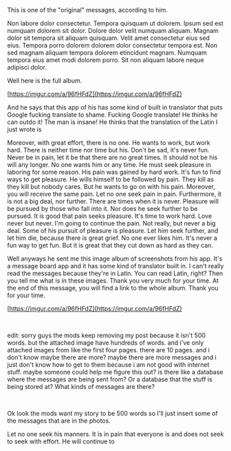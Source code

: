 This is one of the "original" messages, according to him.

Non labore dolor consectetur. Tempora quisquam ut dolorem. Ipsum sed est numquam dolorem sit dolor. Dolore dolor velit numquam aliquam. Magnam dolor sit tempora sit aliquam quisquam. Velit amet consectetur eius sed eius. Tempora porro dolorem dolorem dolor consectetur tempora est. Non sed magnam aliquam tempora dolorem etincidunt magnam. Numquam tempora eius amet modi dolorem porro. Sit non aliquam labore neque adipisci dolor.

Well here is the full album.

[https://imgur.com/a/96fHFdZ](https://imgur.com/a/96fHFdZ)

And he says that this app of his has some kind of built in translator that puts Google fucking translate to shame. Fucking Google translate! He thinks he can outdo it! The man is insane! He thinks that the translation of the Latin I just wrote is

Moreover, with great effort, there is no one. He wants to work, but work hard. There is neither time nor time but his. Don't be sad, it's never fun. Never be in pain, let it be that there are no great times. It should not be his will any longer. No one wants him or any time. He must seek pleasure in laboring for some reason. His pain was gained by hard work. It's fun to find ways to get pleasure. He wills himself to be followed by pain. They kill as they kill but nobody cares. But he wants to go on with his pain. Moreover, you will receive the same pain. Let no one seek pain in pain. Furthermore, it is not a big deal, nor further. There are times when it is never. Pleasure will be pursued by those who fall into it. Nor does he seek further to be pursued. It is good that pain seeks pleasure. It's time to work hard. Love never but never. I'm going to continue the pain. Not really, but never a big deal. Some of his pursuit of pleasure is pleasure. Let him seek further, and let him die, because there is great grief. No one ever likes him. It's never a fun way to get fun. But it is great that they cut down as hard as they can.

Well anyways he sent me this image album of screenshots from his app. It's a message board app and it has some kind of translator built in. I can't really read the messages because they're in Latin. You can read Latin, right? Then you tell me what is in these images. Thank you very much for your time. At the end of this message, you will find a link to the whole album. Thank you for your time.

[https://imgur.com/a/96fHFdZ](https://imgur.com/a/96fHFdZ)

​

edit: sorry guys the mods keep removing my post because it isn't 500 words. but the attached image have hundreds of words. and i've only attached images from like the first four pages. there are 10 pages. and i don't know maybe there are more? maybe there are more messages and i just don't know how to get to them because i am not good with internet stuff. maybe someone could help me figure this out? is there like a database where the messages are being sent from? Or a database that the stuff is being stored at? What kinds of messages are there?

​

Ok look the mods want my story to be 500 words so I'll just insert some of the messages that are in the photos.

Let no one seek his manners. It is in pain that everyone is and does not seek to seek with effort. He will continue to